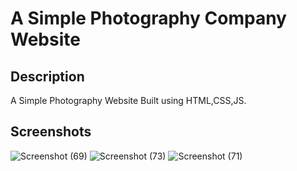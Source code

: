 # A Simple Photography Company Website 



## Description

A Simple Photography Website Built using HTML,CSS,JS.



Screenshots
---
![Screenshot (69)](https://user-images.githubusercontent.com/64891042/195335687-e3040e1d-0e6f-44ce-8852-da691f0f2762.png)
![Screenshot (73)](https://user-images.githubusercontent.com/64891042/195336810-67e341a7-187e-492c-8b4a-541860bfde73.png)
![Screenshot (71)](https://user-images.githubusercontent.com/64891042/195335727-899124f7-9bb5-4b6a-b4c7-17674b026e64.png)






